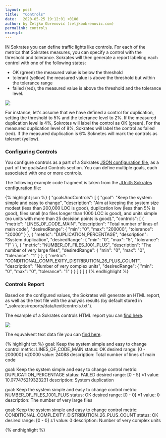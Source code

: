 ```yaml
---
layout: post
title:  "Controls"
date:   2020-05-25 19:12:01 +0100
author: by Željko Obrenović (zeljkoobrenovic.com)
permalink: controls
excerpt:
---
```


IN Sokrates you can define traffic lights like controls. For each of the metrics that Sokrates measures, you can specify a control with the threshold and tolerance. Sokrates will then generate a report labeling each control with one of the following states:
* OK (green) the measured value is below the threshold
* tolerant (yellow) the measured value is above the threshold but within the tolerance range
* failed (red), the measured value is above the threshold and the tolerance level.

![](assets/images/sokrates/usage-goals.png)

For instance, let's assume that we have defined a control for duplication, setting the threshold to 5% and the tolerance level to 2%. If the measured duplication level is 4%, Sokrotes will label the control as OK (green). For the measured duplication level of 8%, Sokrates will label the control as failed (red). If the measured duplication is 6% Soknetes will mark the controls as tolerant (yellow).

### Configuring Controls

You configure controls as a part of a Sokrates [JSON configuration file](configuration), as a part of the goalsAnd Controls section. You can define multiple goals, each associated with one or more controls.

The following example code fragment is taken from the [JUnit5 Sokrates configuration file]():

{% highlight json %}
{
  "goalsAndControls": [
    {
      "goal": "Keep the system simple and easy to change",
      "description": "Aim at keeping the system size modest (less than 200,000 LOC is good), duplication low (less than 5% is good), files small (no files longer than 1000 LOC is good), and units simple (no units with more than 25 decision points is good).",
      "controls": [
        {
          "metric": "LINES_OF_CODE_MAIN",
          "description": "Total number of lines of main code",
          "desiredRange": {
            "min": "0",
            "max": "200000",
            "tolerance": "20000"
          }
        },
        {
          "metric": "DUPLICATION_PERCENTAGE",
          "description": "System duplication",
          "desiredRange": {
            "min": "0",
            "max": "5",
            "tolerance": "1"
          }
        },
        {
          "metric": "NUMBER_OF_FILES_1001_PLUS",
          "description": "The number of very large files",
          "desiredRange": {
            "min": "0",
            "max": "0",
            "tolerance": "1"
          }
        },
        {
          "metric": "CONDITIONAL_COMPLEXITY_DISTRIBUTION_26_PLUS_COUNT",
          "description": "Number of very complex units",
          "desiredRange": {
            "min": "0",
            "max": "0",
            "tolerance": "1"
          }
        }
      ]
    }
  ]
}
{% endhighlight %}

### Controls Report

Based on the configured values, the Sokrates will generate an HTML report, as well as the text file with the analysis results (by default stored in "_sokrates/reports/data/text/controls.txt").

The example of a Sokrates controls HTML report you can [find here](https://d3axxy9bcycpv7.cloudfront.net/java/junit5/reports/html/Controls.html).

![](assets/images/sokrates/ceontrol-report.png)

The equvalvent text data file you can [find here](https://d3axxy9bcycpv7.cloudfront.net/java/junit5/reports/data/text/controls.txt).

{% highlight txt %}
goal: Keep the system simple and easy to change
control metric: LINES_OF_CODE_MAIN
status: OK
desired range: [0 - 200000] ±20000
value: 24088
description: Total number of lines of main code

goal: Keep the system simple and easy to change
control metric: DUPLICATION_PERCENTAGE
status: FAILED
desired range: [0 - 5] ±1
value: 10.077475219323231
description: System duplication

goal: Keep the system simple and easy to change
control metric: NUMBER_OF_FILES_1001_PLUS
status: OK
desired range: [0 - 0] ±1
value: 0
description: The number of very large files

goal: Keep the system simple and easy to change
control metric: CONDITIONAL_COMPLEXITY_DISTRIBUTION_26_PLUS_COUNT
status: OK
desired range: [0 - 0] ±1
value: 0
description: Number of very complex units

{% endhighlight %}
